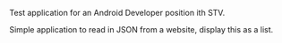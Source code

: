 Test application for an Android Developer position ith STV. 

Simple application to read in JSON from a website, display this as a list.

